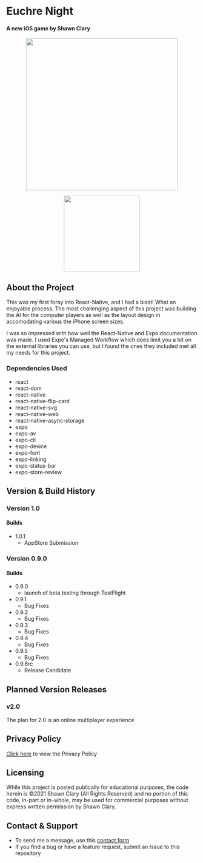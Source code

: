 # Euchre Night

#### A new iOS game by Shawn Clary

<p align="center">
  <img width="400" src="https://user-images.githubusercontent.com/26289436/131942355-d070153e-6b0c-4447-aefb-9e77fea4a9e1.png">
</p>

<p align="center">
  <a href="https://apps.apple.com/us/app/euchre-night/id1582666948" target="_blank" rel="noreferrer">
    <img width="200" src="https://user-images.githubusercontent.com/26289436/131943331-3403418e-7029-46dd-b637-64d5e9190bcf.png">
  </a>
</p>

## About the Project

This was my first foray into React-Native, and I had a blast! What an enjoyable process. The most challenging aspect of this project was building the AI for the computer players as well as the layout design in accomodating various the iPhone screen sizes.

I was so impressed with how well the React-Native and Expo documentation was made. I used Expo's Managed Workflow which does limit you a bit on the external libraries you can use, but I found the ones they included met all my needs for this project.

### Dependencies Used

- react
- react-dom
- react-native
- react-native-flip-card
- react-native-svg
- react-native-web
- react-native-async-storage
- expo
- expo-av
- expo-cli
- expo-device
- expo-font
- expo-linking
- expo-status-bar
- expo-store-review

## Version & Build History

### Version 1.0

#### Builds

- 1.0.1
  - AppStore Submission

### Version 0.9.0

#### Builds

- 0.9.0
  - launch of beta testing through TestFlight
- 0.9.1
  - Bug Fixes
- 0.9.2
  - Bug Fixes
- 0.9.3
  - Bug Fixes
- 0.9.4
  - Bug Fixes
- 0.9.5
  - Bug Fixes
- 0.9.6rc
  - Release Candidate

## Planned Version Releases

### v2.0
The plan for 2.0 is an online multiplayer experience

## Privacy Policy

[Click here](https://sleeptil3.github.io/euchre-native/) to view the Privacy Policy

## Licensing

While this project is posted publically for educational purposes, the code herein is ©2021 Shawn Clary (All Rights Reserved) and no portion of this code, in-part or in-whole, may be used for commercial purposes without express written permission by Shawn Clary.

## Contact & Support

- To send me a message, use this [contact form](https://www.sleeptil3software.com/#/contact)
- If you find a bug or have a feature request, submit an Issue to this repository

